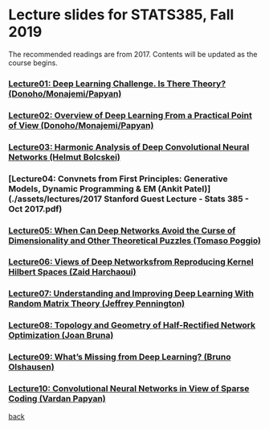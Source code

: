 
# Lecture slides for STATS385, Fall 2019


The recommended readings are from 2017. Contents will be updated as the course begins.


### [Lecture01: Deep Learning Challenge. Is There Theory? (Donoho/Monajemi/Papyan)](./assets/lectures/StanfordStats385-20170927-Lecture01-Donoho.pdf)

### [Lecture02: Overview of Deep Learning From a Practical Point of View (Donoho/Monajemi/Papyan)](./assets/lectures/Lecture-02-AsCorrected.pdf)

### [Lecture03: Harmonic Analysis of Deep Convolutional Neural Networks (Helmut Bolcskei)](./assets/lectures/bolcskei-stats385-slides.pdf)

### [Lecture04: Convnets from First Principles: Generative Models, Dynamic Programming & EM (Ankit Patel)](./assets/lectures/2017 Stanford Guest Lecture - Stats 385 - Oct 2017.pdf)

### [Lecture05: When Can Deep Networks Avoid the Curse of Dimensionality and Other Theoretical Puzzles (Tomaso Poggio)](./assets/lectures/StanfordStats385-20171025-Lecture05-Poggio.pdf)

### [Lecture06: Views of Deep Networksfrom Reproducing Kernel Hilbert Spaces (Zaid Harchaoui)](./assets/lectures/lecture6_stats385_stanford_nov17.pdf)

### [Lecture07: Understanding and Improving Deep Learning With Random Matrix Theory (Jeffrey Pennington)](./assets/lectures/Understanding_and_improving_deep_learing_with_random_matrix_theory.pdf)

### [Lecture08: Topology and Geometry of Half-Rectified Network Optimization (Joan Bruna)](./assets/lectures/stanford_nov15.pdf)

### [Lecture09: What’s Missing from Deep Learning? (Bruno Olshausen)](./assets/lectures/lecture-09--20171129.pdf)

### [Lecture10: Convolutional Neural Networks in View of Sparse Coding (Vardan Papyan)](./assets/lectures/lecture-10--20171206.pdf)

[back](./)
